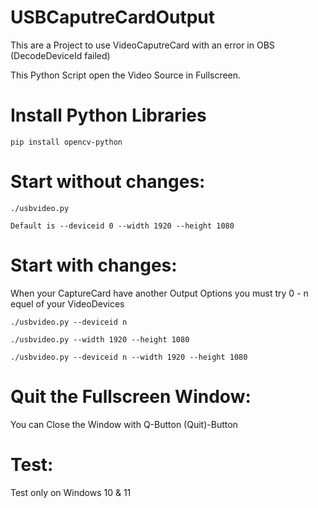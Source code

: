 # USBCaputreCardOutput
This are a Project to use VideoCaputreCard with an error in OBS (DecodeDeviceId failed)

This Python Script open the Video Source in Fullscreen.

# Install Python Libraries

```
pip install opencv-python
```

# Start without changes:

```
./usbvideo.py
```

```
Default is --deviceid 0 --width 1920 --height 1080
```
# Start with changes:

When your CaptureCard have another Output Options you must try 0 - n equel of your VideoDevices

```
./usbvideo.py --deviceid n
```
```
./usbvideo.py --width 1920 --height 1080
```
```
./usbvideo.py --deviceid n --width 1920 --height 1080
```

# Quit the Fullscreen Window:
You can Close the Window with Q-Button (Quit)-Button


# Test:

Test only on Windows 10 & 11
